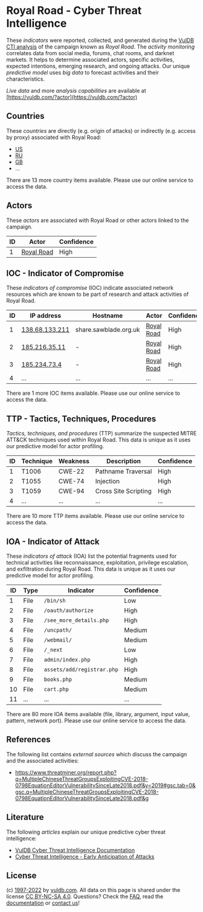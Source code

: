 # Royal Road - Cyber Threat Intelligence

These _indicators_ were reported, collected, and generated during the [VulDB CTI analysis](https://vuldb.com/?kb.cti) of the campaign known as _Royal Road_. The _activity monitoring_ correlates data from social media, forums, chat rooms, and darknet markets. It helps to determine associated actors, specific activities, expected intentions, emerging research, and ongoing attacks. Our unique _predictive model_ uses _big data_ to forecast activities and their characteristics.

_Live data_ and more _analysis capabilities_ are available at [https://vuldb.com/?actor](https://vuldb.com/?actor)

## Countries

These _countries_ are directly (e.g. origin of attacks) or indirectly (e.g. access by proxy) associated with Royal Road:

* [US](https://vuldb.com/?country.us)
* [RU](https://vuldb.com/?country.ru)
* [GB](https://vuldb.com/?country.gb)
* ...

There are 13 more country items available. Please use our online service to access the data.

## Actors

These _actors_ are associated with Royal Road or other actors linked to the campaign.

ID | Actor | Confidence
-- | ----- | ----------
1 | [Royal Road](https://vuldb.com/?actor.royal_road) | High

## IOC - Indicator of Compromise

These _indicators of compromise_ (IOC) indicate associated network resources which are known to be part of research and attack activities of Royal Road.

ID | IP address | Hostname | Actor | Confidence
-- | ---------- | -------- | ----- | ----------
1 | [138.68.133.211](https://vuldb.com/?ip.138.68.133.211) | share.sawblade.org.uk | [Royal Road](https://vuldb.com/?actor.royal_road) | High
2 | [185.216.35.11](https://vuldb.com/?ip.185.216.35.11) | - | [Royal Road](https://vuldb.com/?actor.royal_road) | High
3 | [185.234.73.4](https://vuldb.com/?ip.185.234.73.4) | - | [Royal Road](https://vuldb.com/?actor.royal_road) | High
4 | ... | ... | ... | ...

There are 1 more IOC items available. Please use our online service to access the data.

## TTP - Tactics, Techniques, Procedures

_Tactics, techniques, and procedures_ (TTP) summarize the suspected MITRE ATT&CK techniques used within Royal Road. This data is unique as it uses our predictive model for actor profiling.

ID | Technique | Weakness | Description | Confidence
-- | --------- | -------- | ----------- | ----------
1 | T1006 | CWE-22 | Pathname Traversal | High
2 | T1055 | CWE-74 | Injection | High
3 | T1059 | CWE-94 | Cross Site Scripting | High
4 | ... | ... | ... | ...

There are 10 more TTP items available. Please use our online service to access the data.

## IOA - Indicator of Attack

These _indicators of attack_ (IOA) list the potential fragments used for technical activities like reconnaissance, exploitation, privilege escalation, and exfiltration during Royal Road. This data is unique as it uses our predictive model for actor profiling.

ID | Type | Indicator | Confidence
-- | ---- | --------- | ----------
1 | File | `/bin/sh` | Low
2 | File | `/oauth/authorize` | High
3 | File | `/see_more_details.php` | High
4 | File | `/uncpath/` | Medium
5 | File | `/webmail/` | Medium
6 | File | `/_next` | Low
7 | File | `admin/index.php` | High
8 | File | `assets/add/registrar.php` | High
9 | File | `books.php` | Medium
10 | File | `cart.php` | Medium
11 | ... | ... | ...

There are 80 more IOA items available (file, library, argument, input value, pattern, network port). Please use our online service to access the data.

## References

The following list contains _external sources_ which discuss the campaign and the associated activities:

* https://www.threatminer.org/report.php?q=MultipleChineseThreatGroupsExploitingCVE-2018-0798EquationEditorVulnerabilitySinceLate2018.pdf&y=2019#gsc.tab=0&gsc.q=MultipleChineseThreatGroupsExploitingCVE-2018-0798EquationEditorVulnerabilitySinceLate2018.pdf&g

## Literature

The following _articles_ explain our unique predictive cyber threat intelligence:

* [VulDB Cyber Threat Intelligence Documentation](https://vuldb.com/?kb.cti)
* [Cyber Threat Intelligence - Early Anticipation of Attacks](https://www.scip.ch/en/?labs.20201022)

## License

(c) [1997-2022](https://vuldb.com/?kb.changelog) by [vuldb.com](https://vuldb.com/?kb.about). All data on this page is shared under the license [CC BY-NC-SA 4.0](https://creativecommons.org/licenses/by-nc-sa/4.0/). Questions? Check the [FAQ](https://vuldb.com/?kb.faq), read the [documentation](https://vuldb.com/?kb) or [contact us](https://vuldb.com/?contact)!
